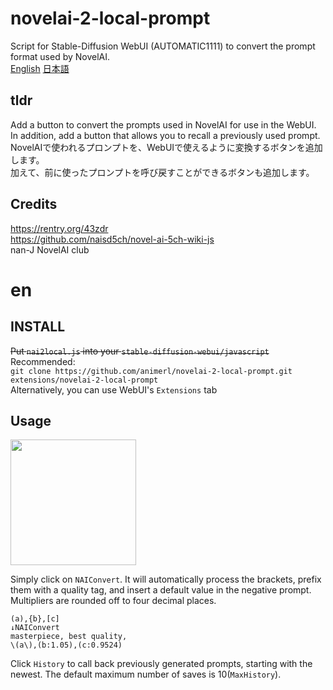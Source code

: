 # novelai-2-local-prompt
Script for Stable-Diffusion WebUI (AUTOMATIC1111) to convert the prompt format used by NovelAI.  
[English](#en)  [日本語](#ja)
## tldr
Add a button to convert the prompts used in NovelAI for use in the WebUI.  
In addition, add a button that allows you to recall a previously used prompt.  
NovelAIで使われるプロンプトを、WebUIで使えるように変換するボタンを追加します。  
加えて、前に使ったプロンプトを呼び戻すことができるボタンも追加します。  
## Credits
https://rentry.org/43zdr  
https://github.com/naisd5ch/novel-ai-5ch-wiki-js  
nan-J NovelAI club
# en
## INSTALL
~~Put `nai2local.js` into your `stable-diffusion-webui/javascript`~~  
Recommended:  
`git clone https://github.com/animerl/novelai-2-local-prompt.git extensions/novelai-2-local-prompt`  
Alternatively, you can use WebUI's `Extensions` tab
## Usage
<img width="201" src="https://user-images.githubusercontent.com/113022648/197382468-65f4a96d-48af-4890-8fcf-0ec7c3b9ec3a.png">

Simply click on `NAIConvert`.
It will automatically process the brackets, prefix them with a quality tag, and insert a default value in the negative prompt.
Multipliers are rounded off to four decimal places.

```
(a),{b},[c]
↓NAIConvert
masterpiece, best quality,
\(a\),(b:1.05),(c:0.9524)
```
Click `History` to call back previously generated prompts, starting with the newest. The default maximum number of saves is 10(`MaxHistory`).

